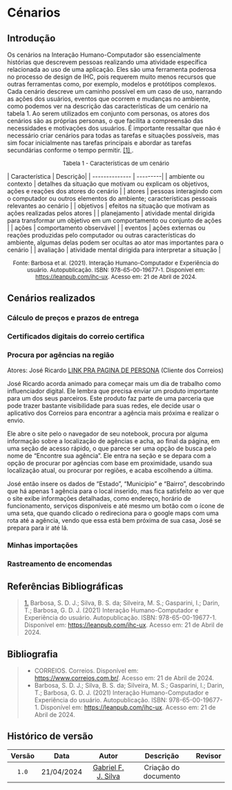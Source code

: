 # Cénarios
    
## Introdução
Os cenários na Interação Humano-Computador são essencialmente histórias que descrevem pessoas realizando uma atividade específica relacionada ao uso de uma aplicação. Eles são uma ferramenta poderosa no processo de design de IHC, pois requerem muito menos recursos que outras ferramentas como, por exemplo, modelos e protótipos complexos. Cada cenário descreve um caminho possível em um caso de uso, narrando as ações dos usuários, eventos que ocorrem e mudanças no ambiente, como podemos ver na descrição das características de um cenário na tabela 1. Ao serem utilizados em conjunto com personas, os atores dos cenários são as próprias personas, o que facilita a compreensão das necessidades e motivações dos usuários. É importante ressaltar que não é necessário criar cenários para todas as tarefas e situações possíveis, mas sim focar inicialmente nas tarefas principais e abordar as tarefas secundárias conforme o tempo permitir.
 <a id="anchor_1" href="#REF1"> [1] </a>.

<font size="2"><p style="text-align: center">Tabela 1 - Características de um cenário </p></font> 
| Característica | Descrição|
| -------------- | ---------|
| ambiente ou contexto | detalhes da situação que motivam ou explicam os objetivos, ações e reações dos atores do cenário |
| atores | pessoas interagindo com o computador ou outros elementos do ambiente; características pessoais relevantes ao cenário |
| objetivos | efeitos na situação que motivam as ações realizadas pelos atores |
| planejamento | atividade mental dirigida para transformar um objetivo em um comportamento ou conjunto de ações |
| ações | comportamento observável |
| eventos | ações externas ou reações produzidas pelo computador ou outras características do ambiente, algumas delas podem ser ocultas ao ator mas importantes para o cenário |
| avaliação | atividade mental dirigida para interpretar a situação |

<font size="2"><p style="text-align: center">Fonte: Barbosa et al. (2021). Interação Humano-Computador e Experiência do usuário. Autopublicação. ISBN: 978-65-00-19677-1. Disponível em: https://leanpub.com/ihc-ux. Acesso em: 21 de Abril de 2024.</p></font> 

## Cenários realizados

### Cálculo de preços e prazos de entrega

### Certificados digitais do correio certifica

### Procura por agências na região

Atores: José Ricardo [LINK PRA PAGINA DE PERSONA]() (Cliente dos Correios)

José Ricardo acorda animado para começar mais um dia de trabalho como influenciador digital. Ele lembra que precisa enviar um produto importante para um dos seus parceiros. Este produto faz parte de uma parceria que pode trazer bastante visibilidade para suas redes, ele decide usar o aplicativo dos Correios para encontrar a agência mais próxima e realizar o envio.

Ele abre o site pelo o navegador de seu notebook, procura por alguma informação sobre a localização de agências e acha, ao final da página, em uma seção de acesso rápido, o que parece ser uma opção de busca pelo nome de “Encontre sua agência”. Ele entra na seção e se depara com a opção de procurar por agências com base em proximidade, usando sua localização atual, ou procurar por regiões, e acaba escolhendo a última. 

José então insere os dados de “Estado”, “Município” e “Bairro”, descobrindo que há apenas 1 agência para o local inserido, mas fica satisfeito ao ver que o site exibe informações detalhadas, como endereço, horário de funcionamento, serviços disponíveis e até mesmo um botão com o ícone de uma seta, que quando clicado o redireciona para o google maps com uma rota até a agência, vendo que essa está bem próxima de sua casa, José se prepara para ir até lá.

### Minhas importações

### Rastreamento de encomendas

## Referências Bibliográficas
> <a id="REF1" href="#anchor_1">1.</a> Barbosa, S. D. J.; Silva, B. S. da; Silveira, M. S.; Gasparini, I.; Darin, T.; Barbosa, G. D. J. (2021) Interação Humano-Computador e Experiência do usuário. Autopublicação. ISBN: 978-65-00-19677-1. Disponível em: <https://leanpub.com/ihc-ux>. Acesso em: 21 de Abril de 2024.


## Bibliografia

> * CORREIOS. Correios. Disponível em: <https://www.correios.com.br/>. Acesso em: 21 de Abril de 2024.
> * Barbosa, S. D. J.; Silva, B. S. da; Silveira, M. S.; Gasparini, I.; Darin, T.; Barbosa, G. D. J. (2021) Interação Humano-Computador e Experiência do usuário. Autopublicação. ISBN: 978-65-00-19677-1. Disponível em: <https://leanpub.com/ihc-ux>. Acesso em: 21 de Abril de 2024.

## Histórico de versão

| Versão | Data | Autor | Descrição | Revisor
|:-:|:-:|:-:|:-:|:-:|
|`1.0`| 21/04/2024 | [Gabriel F. J. Silva](https://www.github.com/MMcLovin) | Criação do documento | 